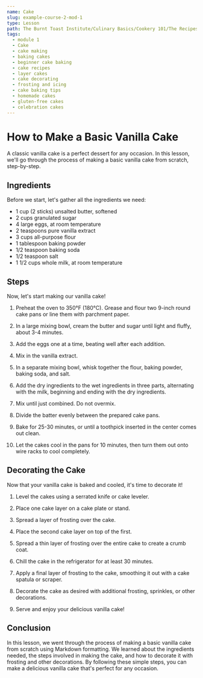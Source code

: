 ```yaml
---
name: Cake
slug: example-course-2-mod-1
type: Lesson
path: The Burnt Toast Institute/Culinary Basics/Cookery 101/The Recipes/Cake
tags:
  - module 1
  - Cake
  - cake making
  - baking cakes
  - beginner cake baking
  - cake recipes
  - layer cakes
  - cake decorating
  - frosting and icing
  - cake baking tips
  - homemade cakes
  - gluten-free cakes
  - celebration cakes
---
```


# How to Make a Basic Vanilla Cake

A classic vanilla cake is a perfect dessert for any occasion. In this lesson, we'll go through the process of making a basic vanilla cake from scratch, step-by-step.

## Ingredients

Before we start, let's gather all the ingredients we need:

- 1 cup (2 sticks) unsalted butter, softened
- 2 cups granulated sugar
- 4 large eggs, at room temperature
- 2 teaspoons pure vanilla extract
- 3 cups all-purpose flour
- 1 tablespoon baking powder
- 1/2 teaspoon baking soda
- 1/2 teaspoon salt
- 1 1/2 cups whole milk, at room temperature

## Steps

Now, let's start making our vanilla cake!

1. Preheat the oven to 350°F (180°C). Grease and flour two 9-inch round cake pans or line them with parchment paper.

2. In a large mixing bowl, cream the butter and sugar until light and fluffy, about 3-4 minutes.

3. Add the eggs one at a time, beating well after each addition.

4. Mix in the vanilla extract.

5. In a separate mixing bowl, whisk together the flour, baking powder, baking soda, and salt.

6. Add the dry ingredients to the wet ingredients in three parts, alternating with the milk, beginning and ending with the dry ingredients.

7. Mix until just combined. Do not overmix.

8. Divide the batter evenly between the prepared cake pans.

9. Bake for 25-30 minutes, or until a toothpick inserted in the center comes out clean.

10. Let the cakes cool in the pans for 10 minutes, then turn them out onto wire racks to cool completely.

## Decorating the Cake

Now that your vanilla cake is baked and cooled, it's time to decorate it!

1. Level the cakes using a serrated knife or cake leveler.

2. Place one cake layer on a cake plate or stand.

3. Spread a layer of frosting over the cake.

4. Place the second cake layer on top of the first.

5. Spread a thin layer of frosting over the entire cake to create a crumb coat.

6. Chill the cake in the refrigerator for at least 30 minutes.

7. Apply a final layer of frosting to the cake, smoothing it out with a cake spatula or scraper.

8. Decorate the cake as desired with additional frosting, sprinkles, or other decorations.

9. Serve and enjoy your delicious vanilla cake!

## Conclusion

In this lesson, we went through the process of making a basic vanilla cake from scratch using Markdown formatting. We learned about the ingredients needed, the steps involved in making the cake, and how to decorate it with frosting and other decorations. By following these simple steps, you can make a delicious vanilla cake that's perfect for any occasion.
